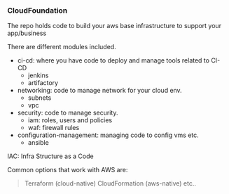 ### CloudFoundation

The repo holds code to build your aws base infrastructure to support your app/business

There are different modules included.
 * ci-cd: where you have code to deploy and manage tools related to CI-CD
   * jenkins
   * artifactory
 * networking: code to manage network for your cloud env.
   * subnets
   * vpc
 * security: code to manage security.
   * iam: roles, users and policies
   * waf: firewall rules
 * configuration-management: managing code to config vms etc.
   * ansible


IAC: Infra Structure as a Code

Common options that work with AWS are:
  > Terraform (cloud-native)
  > CloudFormation (aws-native)
  > etc..